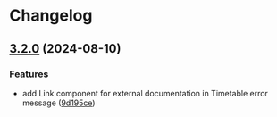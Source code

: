 # Changelog

## [3.2.0](https://github.com/thangved/ctu-extension/compare/v3.1.0...v3.2.0) (2024-08-10)


### Features

* add Link component for external documentation in Timetable error message ([9d195ce](https://github.com/thangved/ctu-extension/commit/9d195cefa5010bd602252987e1224d523a98421a))
